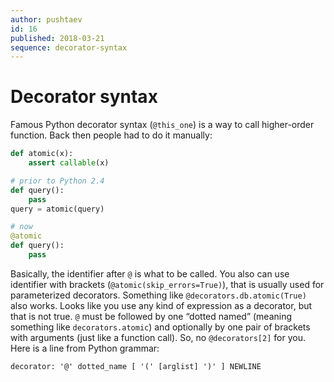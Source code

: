 ```yaml
---
author: pushtaev
id: 16
published: 2018-03-21
sequence: decorator-syntax
---
```


# Decorator syntax

Famous Python decorator syntax (`@this_one`) is a way
to call higher-order function. Back then people had to do it manually:

```python {hide}
def atomic(x):
    assert callable(x)
```    

```python {continue}
# prior to Python 2.4
def query():
    pass
query = atomic(query)

# now
@atomic
def query():
    pass
```

Basically, the identifier after `@` is what to be called.
You also can use identifier with brackets (`@atomic(skip_errors=True)`),
that is usually used for parameterized decorators.
Something like `@decorators.db.atomic(True)` also works.
Looks like you use any kind of expression as a decorator, but that is not true.
`@` must be followed by one “dotted named” (meaning something like `decorators.atomic`)
and optionally by one pair of brackets with arguments (just like a function call).
So, no `@decorators[2]` for you. Here is a line from Python grammar:

```
decorator: '@' dotted_name [ '(' [arglist] ')' ] NEWLINE
```
